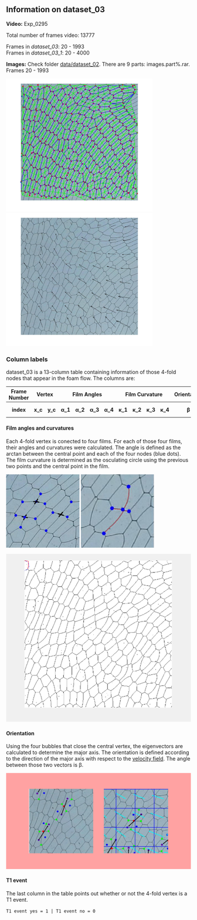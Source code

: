 ## Information on dataset_03

**Video:** Exp_0295 

Total number of frames video: 13777 

Frames in *dataset_03*: 20 - 1993   
Frames in *dataset_03_1*: 20 - 4000

**Images:** Check folder [data/dataset_02](https://github.com/O44T/T1-feature-extraction/tree/master/data/dataset_02 "Images"). There are 9 parts: images.part%.rar. Frames 20 - 1993

<img src = "https://github.com/O44T/T1-feature-extraction/blob/master/data/dataset_03/sketch/AllInfo.jpg" width = "400"><img src = "https://github.com/O44T/T1-feature-extraction/blob/master/data/dataset_03/sketch/VectorField.jpg" width = "400">

### Column labels

dataset_03 is a 13-column table containing information of those 4-fold nodes that appear in the foam flow. 
The columns are:
    
<table>
    <thead>
        <tr>
            <th>Frame Number</th>
            <th colspan=2>Vertex</th>
            <th colspan=4>Film Angles</th>
            <th colspan=4>Film Curvature</th>
            <th>Orientation</th>
            <th>T1 event</th>
        </tr>
    </thead>
    <tbody>
        <tr>
            <th>index</th>
            <th>x_c</th>
            <th>y_c</th>
            <th>&alpha;_1</th>
            <th>&alpha;_2</th>
            <th>&alpha;_3</th>
            <th>&alpha;_4</th>
            <th>&kappa;_1</th>
            <th>&kappa;_2</th>
            <th>&kappa;_3</th>
            <th>&kappa;_4</th>
            <th>&beta;</th>
            <th>yes or no</th>
        </tr>
    </tbody>
</table>

#### Film angles and curvatures

Each 4-fold vertex is conected to four films. For each of those four films, their angles and curvatures were calculated. 
The angle is defined as the arctan between the central point and each of the four nodes (blue dots). The film curvature is determined as the osculating circle using the previous two points and the central point in the film.

<img src = "https://raw.githubusercontent.com/O44T/T1-feature-extraction/master/data/dataset_03/sketch/4FoldVertex.png" width = "200" style="background-color:blue;" />  <img src = "https://github.com/O44T/T1-feature-extraction/blob/master/data/dataset_03/sketch/FilmsCurvature.png" width = "200">

![Curvature Plot](https://github.com/O44T/T1-feature-extraction/blob/master/data/dataset_03/sketch/testAnimated.gif)

#### Orientation

Using the four bubbles that close the central vertex, the eigenvectors are calculated to determine the major axis. The orientation is defined according to the direction of the major axis with respect to the [velocity field](https://github.com/O44T/T1-feature-extraction/blob/master/data/dataset_03/sketch/VectorField.jpg). The angle between those two vectors is <th>&beta;</th>.

<img src = "https://github.com/O44T/T1-feature-extraction/blob/master/data/dataset_03/sketch/Orientation_Sketch.png" width = "700">

#### T1 event 

The last column in the table points out whether or not the 4-fold vertex is a T1 event. 

    T1 event yes = 1 | T1 event no = 0
